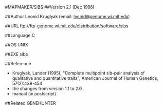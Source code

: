 #MAPMAKER/SIBS
##Version
2.1 (Dec 1996)

##Author
Leonid Kruglyak (email: leonid@genome.wi.mit.edu)

##URL
ftp://ftp-genome.wi.mit.edu/distribution/software/sibs

##Language
C

##OS
UNIX

##EXE
sibs

##Reference
* Kruglyak, Lander (1995), "Complete multipoint sib-pair analysis of qualitative and quantitative traits", American Journal of Human Genetics, 57(2):439-454
* the changes from version 1.1 to 2.0 .
* manual (in postscript)

##Related
GENEHUNTER

